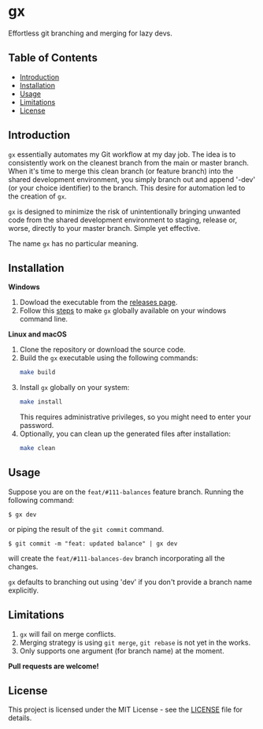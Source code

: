 # gx

Effortless git branching and merging for lazy devs.

## Table of Contents

- [Introduction](#introduction)
- [Installation](#installation)
- [Usage](#usage)
- [Limitations](#limitations)
- [License](#license)

## Introduction

`gx` essentially automates my Git workflow at my day job. The idea is to consistently work on the cleanest branch from the main or master branch. When it's time to merge this clean branch (or feature branch) into the shared development environment, you simply branch out and append '-dev' (or your choice identifier) to the branch. This desire for automation led to the creation of `gx`.

`gx` is designed to minimize the risk of unintentionally bringing unwanted code from the shared development environment to staging, release or, worse, directly to your master branch. Simple yet effective.

The name `gx` has no particular meaning.

## Installation

**Windows**

1. Dowload the executable from the [releases page](https://github.com/thisdotEric/gx/releases/tag/windows).
2. Follow this [steps](https://stackoverflow.com/a/41895179) to make `gx` globally available on your windows command line.

**Linux and macOS**

1. Clone the repository or download the source code.
2. Build the `gx` executable using the following commands:
    ```bash
    make build
    ```
3. Install `gx` globally on your system:
    ```bash
    make install
    ```
    This requires administrative privileges, so you might need to enter your password.
4. Optionally, you can clean up the generated files after installation:
    ```bash
    make clean
    ```

## Usage

Suppose you are on the `feat/#111-balances` feature branch. Running the following command:

```
$ gx dev
```

or piping the result of the `git commit` command.

```
$ git commit -m "feat: updated balance" | gx dev
```

will create the `feat/#111-balances-dev` branch incorporating all the changes.

`gx` defaults to branching out using 'dev' if you don't provide a branch name explicitly.

## Limitations

1. `gx` will fail on merge conflicts.
2. Merging strategy is using `git merge`, `git rebase` is not yet in the works.
3. Only supports one argument (for branch name) at the moment.

**Pull requests are welcome!**

## License

This project is licensed under the MIT License - see the [LICENSE](LICENSE) file for details.
